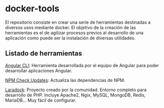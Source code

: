 # docker-tools
El repositorio consiste en crear una serie de herramientas destinadas a diversos usos mediante docker. El objetivo de la creación de las herramientas es el de agilizar procesos previos al desarrollo de una aplicación como puede ser la instalación de diversas utilidades.

## Listado de herramientas
[Angular CLI](angular-cli/): Herramienta desarrollada por el equipo de Angular para poder desarrollar aplicaciones Angular.

[NPM Check Updates](npm-check-updates/): Actualiza las dependencias de NPM.

[Laradock](https://github.com/laradock/laradock): Proyecto creado por la comunidad. Entorno completo para desarrollo de PHP. Incluye Apache2, Ngix, MySQL, MongoDB, Redis, MariaDB... Muy fácil de configurar.
